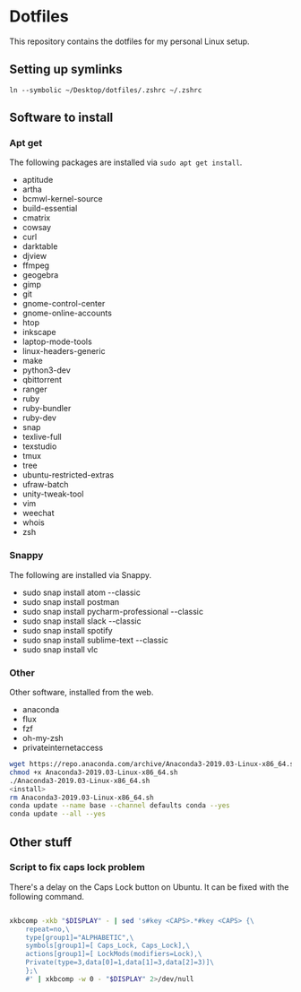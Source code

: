 # Dotfiles

This repository contains the dotfiles for my personal Linux setup.


## Setting up symlinks

```
ln --symbolic ~/Desktop/dotfiles/.zshrc ~/.zshrc
```

## Software to install 

### Apt get

The following packages are installed via `sudo apt get install`.

- aptitude
- artha
- bcmwl-kernel-source 
- build-essential
- cmatrix
- cowsay
- curl
- darktable
- djview
- ffmpeg
- geogebra
- gimp
- git
- gnome-control-center
- gnome-online-accounts
- htop
- inkscape
- laptop-mode-tools
- linux-headers-generic
- make
- python3-dev
- qbittorrent
- ranger
- ruby 
- ruby-bundler
- ruby-dev
- snap
- texlive-full
- texstudio
- tmux
- tree
- ubuntu-restricted-extras
- ufraw-batch
- unity-tweak-tool
- vim
- weechat
- whois
- zsh


### Snappy

The following are installed via Snappy.

- sudo snap install atom --classic
- sudo snap install postman
- sudo snap install pycharm-professional --classic
- sudo snap install slack --classic
- sudo snap install spotify
- sudo snap install sublime-text --classic
- sudo snap install vlc

### Other

Other software, installed from the web.

- anaconda
- flux
- fzf
- oh-my-zsh
- privateinternetaccess

```bash
wget https://repo.anaconda.com/archive/Anaconda3-2019.03-Linux-x86_64.sh
chmod +x Anaconda3-2019.03-Linux-x86_64.sh
./Anaconda3-2019.03-Linux-x86_64.sh
<install>
rm Anaconda3-2019.03-Linux-x86_64.sh
conda update --name base --channel defaults conda --yes 
conda update --all --yes
```

## Other stuff

### Script to fix caps lock problem

There's a delay on the Caps Lock button on Ubuntu.
It can be fixed with the following command.


```bash

xkbcomp -xkb "$DISPLAY" - | sed 's#key <CAPS>.*#key <CAPS> {\
    repeat=no,\
    type[group1]="ALPHABETIC",\
    symbols[group1]=[ Caps_Lock, Caps_Lock],\
    actions[group1]=[ LockMods(modifiers=Lock),\
    Private(type=3,data[0]=1,data[1]=3,data[2]=3)]\
    };\
    #' | xkbcomp -w 0 - "$DISPLAY" 2>/dev/null


```
